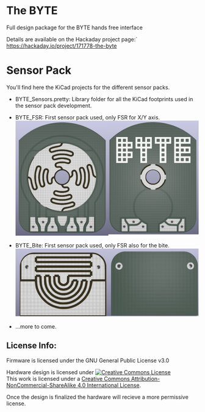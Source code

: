 # The BYTE
Full design package for the BYTE hands free interface

Details are available on the Hackaday project page:`
https://hackaday.io/project/171778-the-byte

# Sensor Pack 

 You'll find here the KiCad projects for the different sensor packs.

- BYTE_Sensors.pretty: Library folder for all the KiCad footprints used in the sensor pack development.

- BYTE_FSR: First sensor pack used, only FSR for X/Y axis.
![BYTE_FSR](https://github.com/oneohm/BYTE/raw/master/Docs/assets/FSR_PCB.png)
- BYTE_Bite: First sensor pack used, only FSR also for the bite.
![BYTE_Bite](https://github.com/oneohm/BYTE/raw/master/Docs/assets/Bite_sensor.png)
- ...more to come.

## License Info:

Firmware is licensed under the GNU General Public License v3.0

Hardware design is licensed under <a rel="license" href="http://creativecommons.org/licenses/by-nc-sa/4.0/"><img alt="Creative Commons License" style="border-width:0" src="https://i.creativecommons.org/l/by-nc-sa/4.0/88x31.png" /></a><br />This work is licensed under a <a rel="license" href="http://creativecommons.org/licenses/by-nc-sa/4.0/">Creative Commons Attribution-NonCommercial-ShareAlike 4.0 International License</a>.

Once the design is finalized the hardware will recieve a more permissive license.
